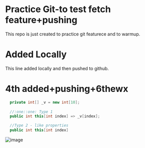 # Practice Git-to test fetch feature+pushing
This repo is just created to practice git featurece and to warmup.

# Added Locally
This line added locally and then pushed to github.

# 4th added+pushing+6thewx
```csharp
  private int[] _v = new int[10];
  
  //:one::one: Type 1 
  public int this[int index] => _v[index];

  //Type 2 - like properties
  public int this[int index]
  ```
![image](https://github.com/BSeyfi/practice_git/assets/42473071/1b1d7383-d0aa-45dc-8c1a-70a2047534b2)
